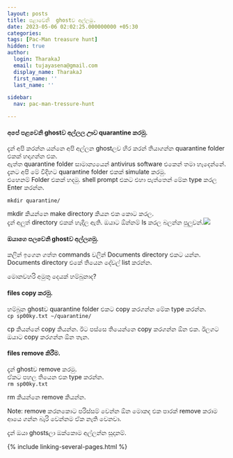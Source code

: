 ```yaml
---
layout: posts
title: පළාවෙනි  ghostව අල්ලමු.
date: 2023-05-06 02:02:25.000000000 +05:30
categories:
tags: [Pac-Man treasure hunt]
hidden: true
author:
  login: TharakaJ
  email: tujayasena@gmail.com
  display_name: TharakaJ
  first_name: ''
  last_name: ''

sidebar:
  nav: pac-man-tressure-hunt

---
```

<h4><span>අපේ පළවෙනි ghostව අල්ලල ඌව quarantine කරමු.</span></h4>
<p>දැන් අපි කරන්න යන්නෙ අපි අල්ලන ghostලව හිර කරන් තියාගන්න quarantine folder එකක් හදාගන්න එක.<br />
ඇත්ත quarantine folder සාමාන්‍යයෙන් antivirus software එකෙන් තමා හැදෙන්නේ. දැනට අපි මේ විදිහට quarantine folder එකක් simulate කරමු.<br />
එහෙනම් Folder එකක් හදමු. shell prompt එකට එහා පැත්තෙන් මේක type කරල Enter කරන්න.</p>
<p><code>mkdir quarantine/</code></p>
<p>mkdir කියන්නෙ make directory කියන එක කොට කරල.<br />
දැන් අලුත් directory එකක් හැදිල ඇති. ඔයාට ඕන්නම් ls කරල බලන්න පුලුවන්.<img src="{{ site.baseurl }}/static/2023/05/mkdir-e1683346045256.png" /></p>
<h4><span>ඔයාගෙ පලවෙනි ghostව අල්ලගමු.</span></h4>
<p>කලින් ඉගෙන ගත්ත commands වලින් Documents directory එකට යන්න.<br />
Documents directory එකේ තියෙන දේවල් list කරන්න.</p>
<p>මොනවහරි අමුතු දෙයක් හම්බුනාද?</p>
<h4><span>files copy කරමු.</span></h4>
<p>හම්බුන ghostව quarantine folder එකට copy කරගන්න මේක type කරන්න.<br />
<code>cp sp00ky.txt ~/quarantine/</code></p>
<p>cp කියන්නේ copy කියන්න. ඊට පස්සෙ තියෙන්නෙ copy කරගන්න ඕන එක. ඊලගට ඔයාට copy කරගන්න ඕන තැන.</p>
<h4><span>files remove කිරීම.</span></h4>
<p>දැන් ghostව remove කරමු.<br />
ඒකට පහල තියෙන එක type කරන්න.<br />
<code>rm sp00ky.txt</code></p>
<p>rm කියන්නෙ remove කියන්න.</p>
<p>Note: remove කරනකොට පරිස්සම් වෙන්න ඕන මොකද එක පාරක් remove කරාම ආයෙ ගන්න බැරි වෙන්නම ඒක නැති වෙනවා.</p>
<p>දැන් ඔයා ghostsලා ඔක්කොම අල්ලන්න සූදානම්.</p>

{% include linking-several-pages.html %}